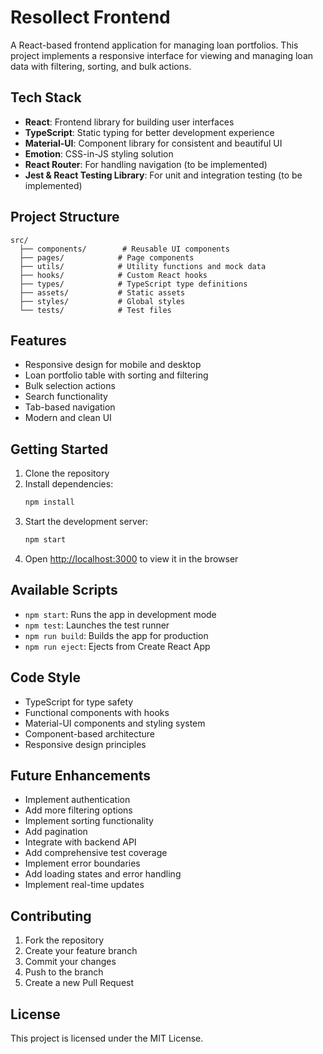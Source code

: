 # Resollect Frontend

A React-based frontend application for managing loan portfolios. This project implements a responsive interface for viewing and managing loan data with filtering, sorting, and bulk actions.

## Tech Stack

- **React**: Frontend library for building user interfaces
- **TypeScript**: Static typing for better development experience
- **Material-UI**: Component library for consistent and beautiful UI
- **Emotion**: CSS-in-JS styling solution
- **React Router**: For handling navigation (to be implemented)
- **Jest & React Testing Library**: For unit and integration testing (to be implemented)

## Project Structure

```
src/
  ├── components/        # Reusable UI components
  ├── pages/            # Page components
  ├── utils/            # Utility functions and mock data
  ├── hooks/            # Custom React hooks
  ├── types/            # TypeScript type definitions
  ├── assets/           # Static assets
  ├── styles/           # Global styles
  └── tests/            # Test files
```

## Features

- Responsive design for mobile and desktop
- Loan portfolio table with sorting and filtering
- Bulk selection actions
- Search functionality
- Tab-based navigation
- Modern and clean UI

## Getting Started

1. Clone the repository
2. Install dependencies:
   ```bash
   npm install
   ```
3. Start the development server:
   ```bash
   npm start
   ```
4. Open [http://localhost:3000](http://localhost:3000) to view it in the browser

## Available Scripts

- `npm start`: Runs the app in development mode
- `npm test`: Launches the test runner
- `npm run build`: Builds the app for production
- `npm run eject`: Ejects from Create React App

## Code Style

- TypeScript for type safety
- Functional components with hooks
- Material-UI components and styling system
- Component-based architecture
- Responsive design principles

## Future Enhancements

- Implement authentication
- Add more filtering options
- Implement sorting functionality
- Add pagination
- Integrate with backend API
- Add comprehensive test coverage
- Implement error boundaries
- Add loading states and error handling
- Implement real-time updates

## Contributing

1. Fork the repository
2. Create your feature branch
3. Commit your changes
4. Push to the branch
5. Create a new Pull Request

## License

This project is licensed under the MIT License. 